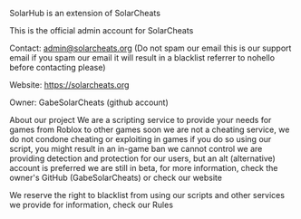 SolarHub is an extension of SolarCheats


This is the official admin account for SolarCheats


Contact: admin@solarcheats.org (Do not spam our email this is our support email if you spam our email it will result in a blacklist referrer to nohello before contacting please)


Website: https://solarcheats.org


Owner: GabeSolarCheats (github account)



About our project
We are a scripting service to provide your needs for games from Roblox to other games soon
we are not a cheating service, we do not condone cheating or exploiting in games if you do so using our script, you might result in an in-game ban we cannot control we are providing detection and protection for our users, but an alt (alternative) account is preferred
we are still in beta, for more information, check the owner's GitHub (GabeSolarCheats) or check our website


We reserve the right to blacklist from using our scripts and other services we provide
for information, check our Rules

